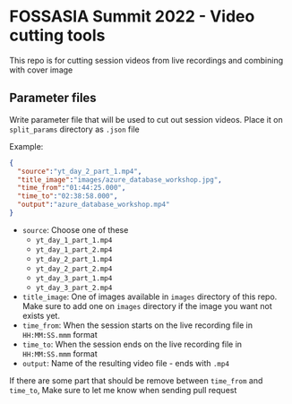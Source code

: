 # FOSSASIA Summit 2022 - Video cutting tools

This repo is for cutting session videos from live recordings and combining with cover image



## Parameter files
Write parameter file that will be used to cut out session videos.
Place it on `split_params` directory as `.json` file

Example:
```json
{
  "source":"yt_day_2_part_1.mp4",
  "title_image":"images/azure_database_workshop.jpg",
  "time_from":"01:44:25.000",
  "time_to":"02:38:58.000",
  "output":"azure_database_workshop.mp4"
}

```

- `source`: Choose one of these
  - `yt_day_1_part_1.mp4`
  - `yt_day_1_part_2.mp4`
  - `yt_day_2_part_1.mp4`
  - `yt_day_2_part_2.mp4`
  - `yt_day_3_part_1.mp4`
  - `yt_day_3_part_2.mp4`
- `title_image`: One of images available in `images` directory of this repo. Make sure to add one on `images` directory if the image you want not exists yet.
- `time_from`: When the session starts on the live recording file in `HH:MM:SS.mmm` format
- `time_to`: When the session ends on the live recording file in `HH:MM:SS.mmm` format
- `output`: Name of the resulting video file - ends with `.mp4`

If there are some part that should be remove between `time_from` and `time_to`, Make sure to let me know when sending pull request